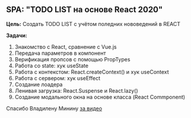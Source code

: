## SPA: "TODO LIST на основе React 2020"

**Цель:** Создать TODO LIST с учётом поледних нововедений в REACT 

**Задачи:**

1. Знакомство с React, сравнение с Vue.js 
2. Передача параметров в компонент
3. Верификация пропсов с помощью PropTypes
4. Работа со state: хук useState
5. Работа с контекстом: React.createContext() и хук useContext
6. Работа с сервером: хук useEffect
7. Создание лоадера
8. Ленивая загрузка: React.Suspense и React.lazy()
9. Создание модального окна на основе класса (React Commponent) 


Спасибо Владилену Минину [за видео](https://www.youtube.com/watch?v=xJZa2_aldDs)